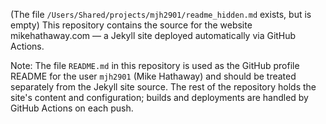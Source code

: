 (The file `/Users/Shared/projects/mjh2901/readme_hidden.md` exists, but is empty)
This repository contains the source for the website mikehathaway.com — a Jekyll site deployed automatically via GitHub Actions.

Note: The file `README.md` in this repository is used as the GitHub profile README for the user `mjh2901` (Mike Hathaway) and should be treated separately from the Jekyll site source. The rest of the repository holds the site's content and configuration; builds and deployments are handled by GitHub Actions on each push.
